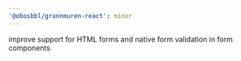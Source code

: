 ```yaml
---
'@obosbbl/grunnmuren-react': minor
---
```


improve support for HTML forms and native form validation in form components
